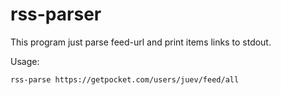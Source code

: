 # rss-parser

This program just parse feed-url and print items links to stdout.

Usage:

```sh
rss-parse https://getpocket.com/users/juev/feed/all
```
